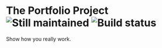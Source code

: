 # The Portfolio Project ![Still maintained](https://github.com/jeffkreeftmeijer/stillmaintained/blob/develop/public/images/maintained.png "Still maintained") ![Build status](http://travis-ci.org/doolin/portfolio-project.png "Build status")

Show how you really work.
